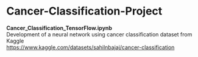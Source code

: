 # Cancer-Classification-Project
**Cancer_Classification_TensorFlow.ipynb** <br />
Development of a neural network using cancer classification dataset from Kaggle <br />
https://www.kaggle.com/datasets/sahilnbajaj/cancer-classification
